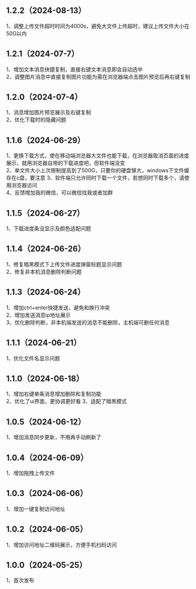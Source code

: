 ## 1.2.2（2024-08-13）
1、调整上传文件超时时间为4000s，避免大文件上传超时，建议上传文件大小在50G以内 
## 1.2.1（2024-07-7）
1、增加文本消息快捷复制，直接右键文本消息即会自动选中  
2、调整图片消息中直接复制图片功能为需在浏览器端点击图片预览后再右键复制    
## 1.2.0（2024-07-4）
1、消息增加图片预览展示及右键复制  
2、优化下载时的隐藏问题  
## 1.1.6（2024-06-29）
1、更换下载方式，使在移动端浏览器大文件也能下载，在浏览器取消页面的进度展示，就用浏览器自带的下载进度吧，但软件端没变  
2、单文件大小上次限制提高到了500G，只要你的硬盘够大，windows下文件缓存在c盘，要注意 
3、软件端只允许同时下载一个文件，若想同时下载多个，请使用浏览器访问  
4、反馈增加我的微信，可以微信找我或者加群  
## 1.1.5（2024-06-27）
1、下载进度条没显示及颜色适配问题  
## 1.1.4（2024-06-26）
1、修复暗黑模式下上传文件进度弹窗标题显示问题  
2、修复非本机消息删除判断问题  
## 1.1.3（2024-06-24）
1、增加ctrl+enter快捷发送，避免和换行冲突  
2、增加发送消息ip地址展示  
3、优化删除判断，非本机端发送的消息不能删除，主机端可删任何消息
## 1.1.1（2024-06-21）
1、优化文件名显示问题
## 1.1.0（2024-06-18）
1、增加右键单条消息增加删除和复制功能  
2、优化了ui界面，更协调更好看
3、适配了暗黑模式
## 1.0.5（2024-06-12）
1、增加消息同步更新，不用再手动刷新了
## 1.0.4（2024-06-09）
1、增加拖拽上传文件
## 1.0.3（2024-06-06）
1、增加一键复制访问地址
## 1.0.2（2024-06-05）
1、增加访问地址二维码展示，方便手机扫码访问
## 1.0.0（2024-05-25）
1、首次发布